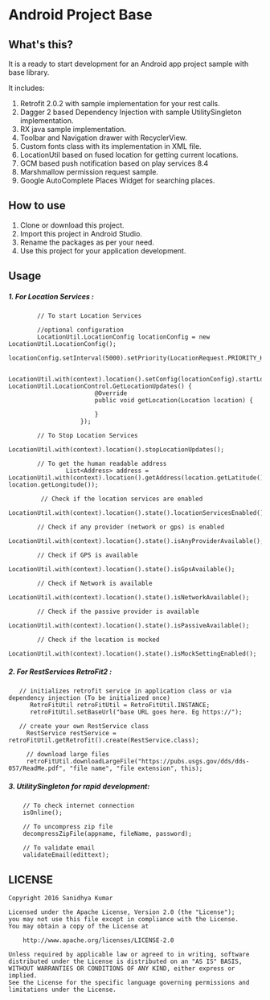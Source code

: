 Android Project Base
====


What's this?
----

It is a ready to start development for an Android app project sample with base library. 

It includes:

1. Retrofit 2.0.2 with sample implementation for your rest calls.
2. Dagger 2 based Dependency Injection with sample UtilitySingleton implementation.
3. RX java sample implementation.
4. Toolbar and Navigation drawer with RecyclerView.
5. Custom fonts class with its implementation in XML file.
6. LocationUtil based on fused location for getting current locations.
7. GCM based push notification based on play services 8.4
8. Marshmallow permission request sample.
9. Google AutoComplete Places Widget for searching places.

How to use
----

1. Clone or download this project.
2. Import this project in Android Studio.
3. Rename the packages as per your need.
4. Use this project for your application development.

Usage
----
##### 1. For Location Services :
    
```
        // To start Location Services
        
        //optional configuration
        LocationUtil.LocationConfig locationConfig = new LocationUtil.LocationConfig();
                    locationConfig.setInterval(5000).setPriority(LocationRequest.PRIORITY_HIGH_ACCURACY);
        
        LocationUtil.with(context).location().setConfig(locationConfig).startLocationUpdates(new LocationUtil.LocationControl.GetLocationUpdates() {
                        @Override
                        public void getLocation(Location location) {
                  
                        }
                    });

        // To Stop Location Services
                LocationUtil.with(context).location().stopLocationUpdates();
        
        // To get the human readable address
                List<Address> address = LocationUtil.with(context).location().getAddress(location.getLatitude(), location.getLongitude());
        
         // Check if the location services are enabled
                    LocationUtil.with(context).location().state().locationServicesEnabled();
        
        // Check if any provider (network or gps) is enabled
                    LocationUtil.with(context).location().state().isAnyProviderAvailable();
        
        // Check if GPS is available
                    LocationUtil.with(context).location().state().isGpsAvailable();
        
        // Check if Network is available
                    LocationUtil.with(context).location().state().isNetworkAvailable();
        
        // Check if the passive provider is available
                    LocationUtil.with(context).location().state().isPassiveAvailable();
        
        // Check if the location is mocked
                    LocationUtil.with(context).location().state().isMockSettingEnabled();
```

##### 2. For RestServices RetroFit2 :

```
   // initializes retrofit service in application class or via dependency injection (To be initialized once)
      RetroFitUtil retroFitUtil = RetroFitUtil.INSTANCE;
      retroFitUtil.setBaseUrl("base URL goes here. Eg https://");
  
   // create your own RestService class
     RestService restService = retroFitUtil.getRetrofit().create(RestService.class);
     
     // download large files
     retroFitUtil.downloadLargeFile("https://pubs.usgs.gov/dds/dds-057/ReadMe.pdf", "file name", "file extension", this);
```

##### 3. UtilitySingleton for rapid development:

```
    // To check internet connection
    isOnline();

    // To uncompress zip file
    decompressZipFile(appname, fileName, password);

    // To validate email
    validateEmail(edittext);
```
LICENSE
----

```
Copyright 2016 Sanidhya Kumar

Licensed under the Apache License, Version 2.0 (the "License");
you may not use this file except in compliance with the License.
You may obtain a copy of the License at

    http://www.apache.org/licenses/LICENSE-2.0

Unless required by applicable law or agreed to in writing, software
distributed under the License is distributed on an "AS IS" BASIS,
WITHOUT WARRANTIES OR CONDITIONS OF ANY KIND, either express or implied.
See the License for the specific language governing permissions and
limitations under the License.
```

